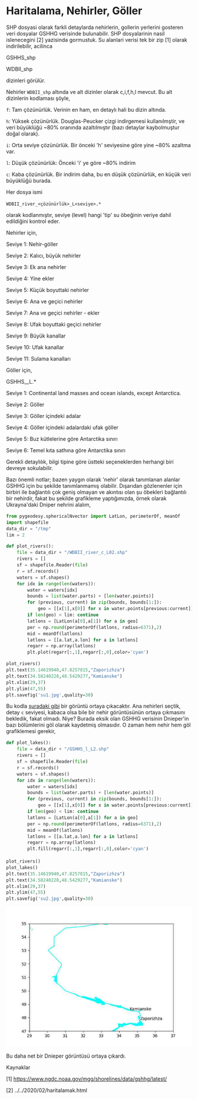 # Haritalama, Nehirler, Göller

SHP dosyasi olarak farkli detaylarda nehirlerin, gollerin yerlerini
gosteren veri dosyalar GSHHG verisinde bulunabilir. SHP dosyalarinin
nasil islenecegini [2] yazisinda gormustuk. Su alanlari verisi tek bir
zip [1] olarak indirilebilir, acilinca

GSHHS_shp

WDBII_shp

dizinleri görülür. 

Nehirler `WDBII_shp` altında ve alt dizinler olarak c,i,f,h,l
mevcut. Bu alt dizinlerin kodlaması şöyle,

`f`: Tam çözünürlük. Verinin en ham, en detaylı hali bu dizin altında.
    
`h`: Yüksek çözünürlük.  Douglas-Peucker çizgi indirgemesi
    kullanılmştir, ve veri büyüklüğü ~80% oranında azaltılmıştır (bazı
    detaylar kaybolmuştur doğal olarak).
    
`i`: Orta seviye çözünürlük.  Bir önceki 'h' seviyesine göre yine ~80%
    azaltma var.
    
`l`: Düşük çözünürlük: Önceki 'i' ye göre ~80% indirim
    
`c`: Kaba çözünürlük. Bir indirim daha, bu en düşük çözünürlük, en
     küçük veri büyüklüğü burada.

Her dosya ismi

`WDBII_river_<çözünürlük>_L<seviye>.*`

olarak kodlanmıştır, seviye (level) hangi 'tip' su öbeğinin veriye
dahil edildiğini kontrol eder.

Nehirler için,

Seviye  1: Nehir-göller

Seviye  2: Kalıcı, büyük nehirler

Seviye  3: Ek ana nehirler

Seviye  4: Yine ekler

Seviye  5: Küçük boyuttaki nehirler

Seviye  6: Ana ve geçici nehirler

Seviye  7: Ana ve geçici nehirler - ekler

Seviye  8: Ufak boyuttaki geçici nehirler

Seviye  9: Büyük kanallar

Seviye 10: Ufak kanallar

Seviye 11: Sulama kanalları

Göller için,

GSHHS_<resolution>_L<level>.*

Seviye 1: Continental land masses and ocean islands, except Antarctica.

Seviye 2: Göller

Seviye 3: Göller içindeki adalar

Seviye 4: Göller içindeki adalardaki ufak göller

Seviye 5: Buz kütlelerine göre Antarctika sınırı

Seviye 6: Temel kıta sathına göre Antarctika sınırı

Gerekli detaylılık, bilgi tipine göre üstteki seçeneklerden herhangi biri
devreye sokulabilir.

Bazı önemli notlar; bazen yaygın olarak 'nehir' olarak tanımlanan
alanlar GSHHG için bu şekilde tanımlanmamış olabilir. Dışarıdan
gözlenenler için birbiri ile bağlantılı çok geniş olmayan ve akıntısı
olan şu öbekleri bağlantılı bir nehirdir, fakat bu şekilde grafikleme
yaptığımızda, örnek olarak Ukrayna'daki Dniper nehrini alalım,

```python
from pygeodesy.sphericalNvector import LatLon, perimeterOf, meanOf
import shapefile
data_dir = "/tmp"
lim = 2
```

```python
def plot_rivers():
    file = data_dir + "/WDBII_river_c_L02.shp"
    rivers = []
    sf = shapefile.Reader(file)
    r = sf.records()
    waters = sf.shapes()
    for idx in range(len(waters)):
        water = waters[idx]
        bounds = list(water.parts) + [len(water.points)]
        for (previous, current) in zip(bounds, bounds[1:]):
            geo = [[x[1],x[0]] for x in water.points[previous:current]]
        if len(geo) < lim: continue
        latlons = [LatLon(a[0],a[1]) for a in geo]
        per = np.round(perimeterOf(latlons, radius=6371),2)
        mid = meanOf(latlons)
        latlons = [[a.lat,a.lon] for a in latlons]
        regarr = np.array(latlons)    
        plt.plot(regarr[:,1],regarr[:,0],color='cyan')
```

```python
plot_rivers()
plt.text(35.14619940,47.8257815,"Zaporizhza")
plt.text(34.58240228,48.5429277,"Kamianske")
plt.xlim(29,37)
plt.ylim(47,55)
plt.savefig('su1.jpg',quality=30)
```

Bu kodla [şuradaki gibi](su1.jpg) bir görüntü ortaya çıkacaktır. Ana
nehirleri seçtik, detay `c` seviyesi, kabaca olsa bile bir nehir
görüntüsünün ortaya çıkmasını bekledik, fakat olmadı. Niye? Burada
eksik olan GSHHG verisinin Dnieper'in bazı bölümlerini göl olarak
kaydetmiş olmasıdır. O zaman hem nehir hem göl grafiklemesi gerekir,

```python
def plot_lakes():
    file = data_dir + "/GSHHS_l_L2.shp"
    rivers = []
    sf = shapefile.Reader(file)
    r = sf.records()
    waters = sf.shapes()
    for idx in range(len(waters)):
        water = waters[idx]
        bounds = list(water.parts) + [len(water.points)]
        for (previous, current) in zip(bounds, bounds[1:]):
            geo = [[x[1],x[0]] for x in water.points[previous:current]]
        if len(geo) < lim: continue
        latlons = [LatLon(a[0],a[1]) for a in geo]
        per = np.round(perimeterOf(latlons, radius=6371),2)
        mid = meanOf(latlons)
        latlons = [[a.lat,a.lon] for a in latlons]
        regarr = np.array(latlons)    
        plt.fill(regarr[:,1],regarr[:,0],color='cyan')

plot_rivers()
plot_lakes()
plt.text(35.14619940,47.8257815,"Zaporizhza")
plt.text(34.58240228,48.5429277,"Kamianske")
plt.xlim(29,37)
plt.ylim(47,55)
plt.savefig('su2.jpg',quality=30)
```

![](su2.jpg)

Bu daha net bir Dnieper görüntüsü ortaya çıkardı. 

Kaynaklar

[1] https://www.ngdc.noaa.gov/mgg/shorelines/data/gshhg/latest/

[2] ../../2020/02/haritalamak.html